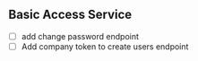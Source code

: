 ## Basic Access Service

* [ ] add change password endpoint
* [ ] Add company token to create users endpoint
